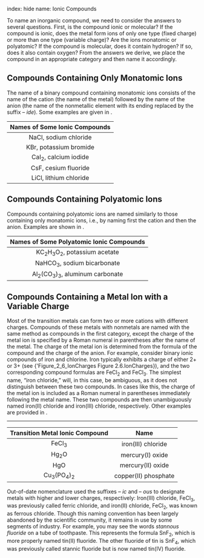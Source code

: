 index: hide
name: Ionic Compounds

To name an inorganic compound, we need to consider the answers to several questions. First, is the compound ionic or molecular? If the compound is ionic, does the metal form ions of only one type (fixed charge) or more than one type (variable charge)? Are the ions monatomic or polyatomic? If the compound is molecular, does it contain hydrogen? If so, does it also contain oxygen? From the answers we derive, we place the compound in an appropriate category and then name it accordingly.

## Compounds Containing Only Monatomic Ions

The name of a binary compound containing monatomic ions consists of the name of the cation (the name of the metal) followed by the name of the anion (the name of the nonmetallic element with its ending replaced by the suffix – *ide*). Some examples are given in .


| Names of Some Ionic Compounds |
|:-:|
| NaCl, sodium chloride | Na<sub>2</sub>O, sodium oxide |
| KBr, potassium bromide | CdS, cadmium sulfide |
| CaI<sub>2</sub>, calcium iodide | Mg<sub>3</sub>N<sub>2</sub>, magnesium nitride |
| CsF, cesium fluoride | Ca<sub>3</sub>P<sub>2</sub>, calcium phosphide |
| LiCl, lithium chloride | Al<sub>4</sub>C<sub>3</sub>, aluminum carbide |
    

## Compounds Containing Polyatomic Ions

Compounds containing polyatomic ions are named similarly to those containing only monatomic ions, i.e., by naming first the cation and then the anion. Examples are shown in .


| Names of Some Polyatomic Ionic Compounds |
|:-:|
| KC<sub>2</sub>H<sub>3</sub>O<sub>2</sub>, potassium acetate | NH<sub>4</sub>Cl, ammonium chloride |
| NaHCO<sub>3</sub>, sodium bicarbonate | CaSO<sub>4</sub>, calcium sulfate |
| Al<sub>2</sub>(CO<sub>3</sub>)<sub>3</sub>, aluminum carbonate | Mg<sub>3</sub>(PO<sub>4</sub>)<sub>2</sub>, magnesium phosphate |
    

## Compounds Containing a Metal Ion with a Variable Charge 

Most of the transition metals can form two or more cations with different charges. Compounds of these metals with nonmetals are named with the same method as compounds in the first category, except the charge of the metal ion is specified by a Roman numeral in parentheses after the name of the metal. The charge of the metal ion is determined from the formula of the compound and the charge of the anion. For example, consider binary ionic compounds of iron and chlorine. Iron typically exhibits a charge of either 2+ or 3+ (see {'Figure_2_6_IonCharges Figure 2.6.IonCharges}), and the two corresponding compound formulas are FeCl<sub>2</sub> and FeCl<sub>3</sub>. The simplest name, “iron chloride,” will, in this case, be ambiguous, as it does not distinguish between these two compounds. In cases like this, the charge of the metal ion is included as a Roman numeral in parentheses immediately following the metal name. These two compounds are then unambiguously named iron(II) chloride and iron(III) chloride, respectively. Other examples are provided in .


****

| Transition Metal Ionic Compound | Name |
|:-:|:-:|
| FeCl<sub>3</sub> | iron(III) chloride |
| Hg<sub>2</sub>O | mercury(I) oxide |
| HgO | mercury(II) oxide |
| Cu<sub>3</sub>(PO<sub>4</sub>)<sub>2</sub> | copper(II) phosphate |
    

Out-of-date nomenclature used the suffixes – *ic* and – *ous* to designate metals with higher and lower charges, respectively: Iron(III) chloride, FeCl<sub>3</sub>, was previously called ferric chloride, and iron(II) chloride, FeCl<sub>2</sub>, was known as ferrous chloride. Though this naming convention has been largely abandoned by the scientific community, it remains in use by some segments of industry. For example, you may see the words  *stannous fluoride* on a tube of toothpaste. This represents the formula SnF<sub>2</sub>, which is more properly named tin(II) fluoride. The other fluoride of tin is SnF<sub>4</sub>, which was previously called stannic fluoride but is now named tin(IV) fluoride.
